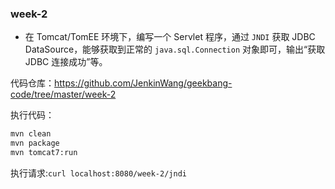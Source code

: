 ### week-2
- 在 Tomcat/TomEE 环境下，编写一个 Servlet 程序，通过 `JNDI` 获取 JDBC DataSource，能够获取到正常的 `java.sql.Connection` 对象即可，输出“获取 JDBC 连接成功”等。

代码仓库：https://github.com/JenkinWang/geekbang-code/tree/master/week-2

执行代码：
```bash
mvn clean
mvn package
mvn tomcat7:run
```
执行请求:`curl localhost:8080/week-2/jndi`